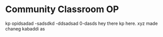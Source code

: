 # Community Classroom OP
kp opidsadad
-sadsdkd
-ddsadsad
0-dasds
hey there kp here.
xyz made chaneg
kabaddi as

